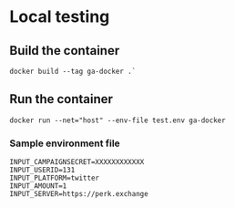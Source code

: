 # Local testing

## Build the container

```
docker build --tag ga-docker .`
```

## Run the container

```
docker run --net="host" --env-file test.env ga-docker
```

### Sample environment file

```
INPUT_CAMPAIGNSECRET=XXXXXXXXXXXX
INPUT_USERID=131
INPUT_PLATFORM=twitter
INPUT_AMOUNT=1
INPUT_SERVER=https://perk.exchange
```
